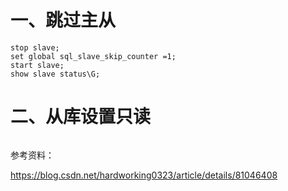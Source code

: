 # 一、跳过主从
```
stop slave;
set global sql_slave_skip_counter =1;
start slave;
show slave status\G;
```

# 二、从库设置只读
```

```


参考资料：

https://blog.csdn.net/hardworking0323/article/details/81046408
